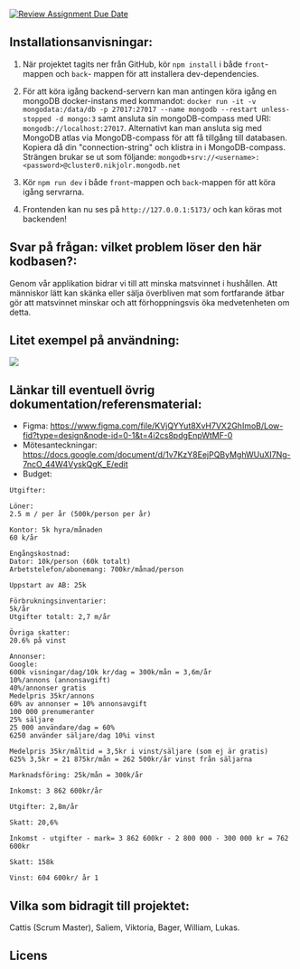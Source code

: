 [![Review Assignment Due Date](https://classroom.github.com/assets/deadline-readme-button-24ddc0f5d75046c5622901739e7c5dd533143b0c8e959d652212380cedb1ea36.svg)](https://classroom.github.com/a/CViV37hj)




## Installationsanvisningar:

1. När projektet tagits ner från GitHub, kör `npm install` i både `front`-mappen och `back`- mappen för att installera dev-dependencies.

2.  För att köra igång backend-servern kan man antingen köra igång en mongoDB docker-instans med kommandot: `docker run -it -v mongodata:/data/db -p 27017:27017 --name mongodb --restart unless-stopped -d mongo:3` samt ansluta sin mongoDB-compass med URI: `mongodb://localhost:27017`.
Alternativt kan man ansluta sig med MongoDB atlas via MongoDB-compass för att få tillgång till databasen. Kopiera då din "connection-string" och klistra in i MongoDB-compass. Strängen brukar se ut som följande:
`mongodb+srv://<username>:<password>@cluster0.nikjolr.mongodb.net`


3. Kör `npm run dev` i både `front`-mappen och `back`-mappen för att köra igång servrarna.


4. Frontenden kan nu ses på `http://127.0.0.1:5173/` och kan köras mot backenden!


## Svar på frågan: vilket problem löser den här kodbasen?:
Genom vår applikation bidrar vi till att minska matsvinnet i hushållen. Att människor lätt kan skänka eller sälja överbliven mat som fortfarande ätbar gör att matsvinnet minskar och att förhoppningsvis öka medvetenheten om detta.

## Litet exempel på användning:

![](bildmappen/skärm.png)




## Länkar till eventuell övrig dokumentation/referensmaterial:

- Figma: https://www.figma.com/file/KVjQYYut8XvH7VX2GhImoB/Low-fid?type=design&node-id=0-1&t=4i2cs8pdgEnpWtMF-0
- Mötesanteckningar: https://docs.google.com/document/d/1v7KzY8EejPQByMghWUuXI7Ng-7ncO_44W4VyskQgK_E/edit
- Budget:

```
Utgifter:

Löner:
2.5 m / per år (500k/person per år)

Kontor: 5k hyra/månaden
60 k/år

Engångskostnad:
Dator: 10k/person (60k totalt)
Arbetstelefon/abonemang: 700kr/månad/person

Uppstart av AB: 25k

Förbrukningsinventarier:
5k/år
Utgifter totalt: 2,7 m/år

Övriga skatter:
20.6% på vinst

Annonser:
Google:
600k visningar/dag/10k kr/dag = 300k/mån = 3,6m/år
10%/annons (annonsavgift)
40%/annonser gratis
Medelpris 35kr/annons
60% av annonser = 10% annonsavgift
100 000 prenumeranter
25% säljare
25 000 användare/dag = 60%
6250 använder säljare/dag 10%i vinst

Medelpris 35kr/måltid = 3,5kr i vinst/säljare (som ej är gratis)
625% 3,5kr = 21 875kr/mån = 262 500kr/år vinst från säljarna

Marknadsföring: 25k/mån = 300k/år

Inkomst: 3 862 600kr/år

Utgifter: 2,8m/år

Skatt: 20,6%

Inkomst - utgifter - mark= 3 862 600kr - 2 800 000 - 300 000 kr = 762 600kr

Skatt: 158k

Vinst: 604 600kr/ år 1
```


## Vilka som bidragit till projektet:

Cattis (Scrum Master), 
Saliem,
Viktoria,
Bager,
William,
Lukas.

## Licens

